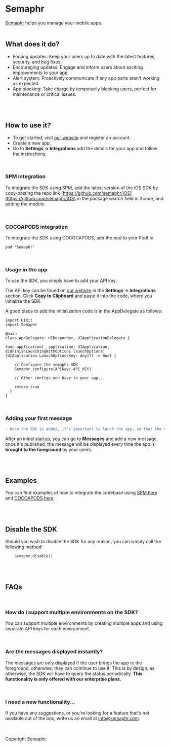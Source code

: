 # Semaphr

[Semaphr](https://semaphr.com) helps you manage your mobile apps.
<br />
<br />

## What does it do?

- Forcing updates: Keep your users up to date with the latest features, security, and bug fixes.
- Encouraging updates: Engage and inform users about exciting improvements to your app.
- Alert system: Proactively communicate if any app parts aren't working as expected.
- App blocking: Take charge by temporarily blocking users, perfect for maintenance or critical issues.
<br />
<br />

## How to use it?

- To get started, visit [our website](https://semaphr.com) and register an account.
- Create a new app.
- Go to **Settings -> Integrations** add the details for your app and follow the instructions.

<br />

### SPM integration

To integrate the SDK using SPM, add the latest version of the iOS SDK by copy-pasting the repo link [https://github.com/semaphr/iOS](https://github.com/semaphr/iOS) in the package search field in Xcode, and adding the module.

<br />

### COCOAPODS integration

To integrate the SDK using COCOCAPODS, add the pod to your Podfile
```
pod 'Semaphr'
```
<br />

### Usage in the app

To use the SDK, you simply have to add your API key. 

The API key can be found on [our website](https://semaphr.com) in the  **Settings -> Integrations** section. Click **Copy to Clipboard** and paste it into the code, where you initialize the SDK.

A good place to add the initialization code is in the AppDelegate as follows:

```
import UIKit
import Semaphr

@main
class AppDelegate: UIResponder, UIApplicationDelegate {

func application(_ application: UIApplication, didFinishLaunchingWithOptions launchOptions: [UIApplication.LaunchOptionsKey: Any]?) -> Bool {

    // Configure the semaphr SDK
    Semaphr.configure(APIKey: API_KEY)

    // Other configs you have in your app...
     
    return true
  }
}
```
<br />

### Adding your first message

```diff
- Once the SDK is added, it's important to lunch the app, so that the current version of the app can be inferred by our systems.
```

After an initial startup, you can go to **Messages** and add a new message, once it's published, the message will be displayed every time the app is **brought to the foreground** by your users.

<br />
<br />

## Examples

You can find examples of how to integrate the codebase using [SPM here](https://github.com/semaphr/ios-examples/tree/main/SPM/SemaphrExample) and [COCOAPODS here](https://github.com/semaphr/ios-examples/tree/main/COCOAPODS/SemaphrExample).

<br />
<br />

## Disable the SDK

Should you wish to disable the SDK for any reason, you can simply call the following method:

```
    Semaphr.disable()
```

<br />
<br />

## FAQs

<br />

### How do I support multiple environments on the SDK?

You can support multiple environments by creating multiple apps and using separate API keys for each environment.

<br />

### Are the messages displayed instantly?

The messages are only displayed if the user brings the app to the foreground, otherwise, they can continue to use it. This is by design, as otherwise, the SDK will have to query the status periodically. **This functionality is only offered with our enterprise plans.**

<br />

### I need a new functionality...

If you have any suggestions, or you're looking for a feature that's not available out of the box, write us an email at [info@semaphr.com](mailto:info@semaphr.com).

<br />
<br />
Copyright Semaphr.
